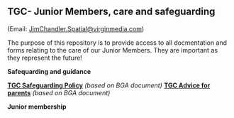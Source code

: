 ## TGC- Junior Members, care and safeguarding ##
(Email: JimChandler.Spatial@virginmedia.com)

The purpose of this repository is to provide access to all docmentation and forms relating to the care of our Junior Members. They are important as they represent the future!

**Safequarding and guidance**


[**TGC Safeguarding Policy**](https://github.com/JimChandler-Spatial/TGC-Juniors/blob/main/docs/CGC%20CP%20Policy.pdf) _(based on BGA document)_
[**TGC Advice for parents**](https://github.com/JimChandler-Spatial/TGC-Juniors/blob/main/docs/CGC%20CP%20Policy.pdf) _(based on BGA document)_

**Junior membership**
